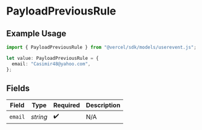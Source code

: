 # PayloadPreviousRule

## Example Usage

```typescript
import { PayloadPreviousRule } from "@vercel/sdk/models/userevent.js";

let value: PayloadPreviousRule = {
  email: "Casimir48@yahoo.com",
};
```

## Fields

| Field              | Type               | Required           | Description        |
| ------------------ | ------------------ | ------------------ | ------------------ |
| `email`            | *string*           | :heavy_check_mark: | N/A                |